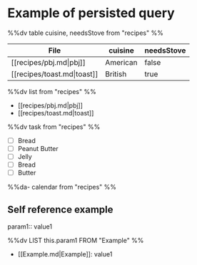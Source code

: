 # Example of persisted query

%%dv
table cuisine, needsStove from "recipes"
%%

| File                        | cuisine  | needsStove |
| --------------------------- | -------- | ---------- |
| [[recipes/pbj.md\|pbj]]     | American | false      |
| [[recipes/toast.md\|toast]] | British  | true       |

%%dv list from "recipes" %%

- [[recipes/pbj.md|pbj]]
- [[recipes/toast.md|toast]]

%%dv task from "recipes" %%

- [ ] Bread
- [ ] Peanut Butter
- [ ] Jelly
- [ ] Bread
- [ ] Butter

%%da- calendar from "recipes" %%

## Self reference example

param1:: value1

%%dv LIST this.param1  FROM "Example" %%

- [[Example.md|Example]]: value1
